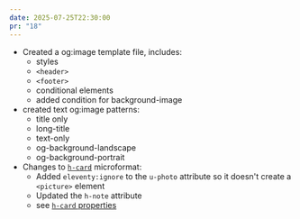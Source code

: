 ```yaml
---
date: 2025-07-25T22:30:00
pr: "18"
---
```

- Created a og:image template file, includes:
  - styles
  - `<header>`
  - `<footer>`
  - conditional elements
  - added condition for background-image
- created text og:image patterns:
  - title only
  - long-title
  - text-only
  - og-background-landscape
  - og-background-portrait
- Changes to [`h-card`](https://microformats.org/wiki/h-card) microformat:
  - Added `eleventy:ignore` to the `u-photo` attribute so it doesn't create a `<picture>` element
  - Updated the `h-note` attribute
  - see [`h-card` properties](https://indiewebify.me/validate-h-card/?url=https%3A%2F%2Fletorey.co.uk)